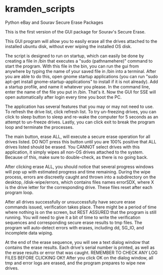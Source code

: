 # kramden_scripts
Python eBay and Sourav Secure Erase Packages

This is the first version of the GUI package for Sourav's Secure Erase. 

This GUI program will allow you to easily erase all the drives attached to the installed ubuntu disk, without ever wiping the installed OS disk. 

The script is designed to run on startup, which can easily be done by creating a file in /bin that executes a "sudo (pathnamehere)" command to start the program. With this file in the bin, you can run the gui from anywhere by typing the name of your saved file in /bin into a terminal. After you are able to do this, open gnome startup applications (you can run "sudo apt-get install gnome-startup-applications" to install if it is not already). Add a startup profile, and name it whatever you please. In the command line, enter the name of the file you put in /bin. That's it. Now the GUI for SSE will open automatically after login every time you boot the PC. 

The application has several features that you may or may not need to use. To refresh the drive list, click refresh list. To try un-freezing drives, you can click to sleep button to sleep and re-wake the computer for 5 seconds as an attempt to un-freeze drives. Lastly, you can click exit to break the program loop and terminate the processes. 

The main button, erase ALL, will execute a secure erase operation for all drives listed. DO NOT press this button until you are 100% positive that ALL drives listed should be erased. You CANNOT select drives with this application, it simply wipes all non-OS drives attached to the system. Because of this, make sure to double-check, as there is no going back. 

After clicking erase ALL, you should notice that several progress windows will pop up with estimated progress and time remaining. During the wipe process, errors are discreetly caught and thrown into a subdirectory on the desktop, /disk-wipe/errors, which contains files names errorSDX, where X is the drive letter for the corresponding drive. These files reset after each program loop. 

After all drives successfully or unsuccessfully have secure erase commands issued, verification takes place. There might be a period of time where nothing is on the screen, but REST ASSURED that the program is still running. You will need to give it a bit of time to write the verification sequences and corresponding secure erase results to tmp files. The program will auto-detect errors with erases, including dd, SG_IO, and incomplete data wiping. 

At the end of the erase sequence, you will see a text dialog window that contains the erase results. Each drive's serial number is printed, as well as the erase results or error that was caught. REMEMBER TO CHECK ANY LOG FILES BEFORE CLICKING OK!! After you click OK on the dialog window, all tmp and error logs are erased, and the program prepares to wipe new drives. 
